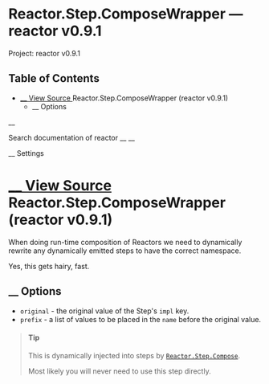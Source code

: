 # Reactor.Step.ComposeWrapper — reactor v0.9.1

Project: reactor v0.9.1

## Table of Contents

- [ __ View Source ](external_link) Reactor.Step.ComposeWrapper (reactor v0.9.1)
  - __ Options

__

Search documentation of reactor __ __

__ Settings

#  [ __ View Source ](external_link) Reactor.Step.ComposeWrapper (reactor v0.9.1)

When doing run-time composition of Reactors we need to dynamically rewrite any dynamically emitted steps to have the correct namespace.

Yes, this gets hairy, fast.

##  __ Options

  * `original` \- the original value of the Step's `impl` key.
  * `prefix` \- a list of values to be placed in the `name` before the original value.



> #### Tip
> 
> This is dynamically injected into steps by [`Reactor.Step.Compose`](external_link).
> 
> Most likely you will never need to use this step directly.
